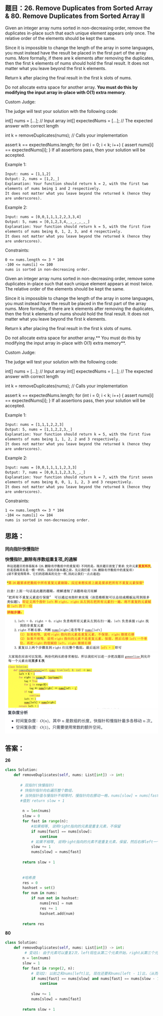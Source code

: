 ## 题目：26. Remove Duplicates from Sorted Array & 80. Remove Duplicates from Sorted Array II
Given an integer array nums sorted in non-decreasing order, remove the duplicates in-place such that each unique element appears only once. The relative order of the elements should be kept the same.

Since it is impossible to change the length of the array in some languages, you must instead have the result be placed in the first part of the array nums. More formally, if there are k elements after removing the duplicates, then the first k elements of nums should hold the final result. It does not matter what you leave beyond the first k elements.

Return k after placing the final result in the first k slots of nums.

Do not allocate extra space for another array. **You must do this by modifying the input array in-place with O(1) extra memory**.

Custom Judge:

The judge will test your solution with the following code:

int[] nums = [...]; // Input array
int[] expectedNums = [...]; // The expected answer with correct length

int k = removeDuplicates(nums); // Calls your implementation

assert k == expectedNums.length;
for (int i = 0; i < k; i++) {
    assert nums[i] == expectedNums[i];
}
If all assertions pass, then your solution will be accepted.



Example 1:
```
Input: nums = [1,1,2]
Output: 2, nums = [1,2,_]
Explanation: Your function should return k = 2, with the first two elements of nums being 1 and 2 respectively.
It does not matter what you leave beyond the returned k (hence they are underscores).
```
Example 2:
```
Input: nums = [0,0,1,1,1,2,2,3,3,4]
Output: 5, nums = [0,1,2,3,4,_,_,_,_,_]
Explanation: Your function should return k = 5, with the first five elements of nums being 0, 1, 2, 3, and 4 respectively.
It does not matter what you leave beyond the returned k (hence they are underscores).
```

Constraints:
```
0 <= nums.length <= 3 * 104
-100 <= nums[i] <= 100
nums is sorted in non-decreasing order.
```

Given an integer array nums sorted in non-decreasing order, remove some duplicates in-place such that each unique element appears at most twice. The relative order of the elements should be kept the same.

Since it is impossible to change the length of the array in some languages, you must instead have the result be placed in the first part of the array nums. More formally, if there are k elements after removing the duplicates, then the first k elements of nums should hold the final result. It does not matter what you leave beyond the first k elements.

Return k after placing the final result in the first k slots of nums.

Do not allocate extra space for another array.** You must do this by modifying the input array in-place with O(1) extra memory**.

Custom Judge:

The judge will test your solution with the following code:

int[] nums = [...]; // Input array
int[] expectedNums = [...]; // The expected answer with correct length

int k = removeDuplicates(nums); // Calls your implementation

assert k == expectedNums.length;
for (int i = 0; i < k; i++) {
    assert nums[i] == expectedNums[i];
}
If all assertions pass, then your solution will be accepted.

 

Example 1:
```
Input: nums = [1,1,1,2,2,3]
Output: 5, nums = [1,1,2,2,3,_]
Explanation: Your function should return k = 5, with the first five elements of nums being 1, 1, 2, 2 and 3 respectively.
It does not matter what you leave beyond the returned k (hence they are underscores).
```
Example 2:
```
Input: nums = [0,0,1,1,1,1,2,3,3]
Output: 7, nums = [0,0,1,1,2,3,3,_,_]
Explanation: Your function should return k = 7, with the first seven elements of nums being 0, 0, 1, 1, 2, 3 and 3 respectively.
It does not matter what you leave beyond the returned k (hence they are underscores).
```

Constraints:
```
1 <= nums.length <= 3 * 104
-104 <= nums[i] <= 104
nums is sorted in non-decreasing order.
```
## 思路：
**同向指针快慢指针**

**快慢指针_删除有序数组重复项_的通解**
![a](https://github.com/SSRRBB/Leetcode/blob/main/Images/226.png)
![a](https://github.com/SSRRBB/Leetcode/blob/main/Images/227.png)
![a](https://github.com/SSRRBB/Leetcode/blob/main/Images/228.png)


## 答案：
**26**
```python
class Solution:
    def removeDuplicates(self, nums: List[int]) -> int:    
    
       # 双指针(快慢指针)
       # 快指针指针向右遍历整个数组，
       # 当快指针值与慢指针不相等时，慢指针向右挪动一格，nums[slow] = nums[fast]
       #值到 return slow + 1
        
        n = len(nums)
        slow = 0
        for fast in range(n):
            #如果相等, 说明right指向的元素是重复元素，不保留
            if nums[fast] == nums[slow]:
                continue
            # 如果不相等, 说明right指向的元素不是重复元素，保留，然后右移left一个单位，再把right的值赋给left
            slow += 1 
            nums[slow] = nums[fast]
        
        return slow + 1
    
 
        #哈希表
        res = 0
        hashset = set()
        for num in nums:
            if num not in hashset:
                nums[res] = num
                res += 1
                hashset.add(num)
        
        return res


```

**80**
```python
class Solution:
    def removeDuplicates(self, nums: List[int]) -> int:
         # 变动1: 由于元素可以重复2次，left现在从第二个元素开始，right从第三个元素开始
        n = len(nums)
        slow = 1
        for fast in range(2, n):
            # 变动2: 以前之和nums[left]比, 现在还要和nums[left - 1]比，（从而保证元素可以重复两次）说明right指向的元素是重复了三次元素，不保留
            if nums[fast] == nums[slow] and nums[fast] == nums[slow - 1]:
                continue
            
            slow += 1 
            nums[slow] = nums[fast]
        
        return slow + 1
        

```
